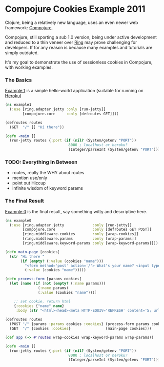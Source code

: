 
Compojure Cookies Example 2011
==============================

Clojure, being a relatively new language, uses an even newer web framework: [Compojure][1].  

Compojure, still sporting a sub 1.0 version, being under active development and reduced to a thin veneer over [Ring][2] may prove challenging for developers.  If for any reason is because many examples and tutorials are simply outdated.

It's my goal to demonstrate the use of sessionless cookies in Compojure, with working examples.

### The Basics ###

[Example 1][3] is a simple hello-world application (suitable for running on [Heroku][4])

```clojure
(ns example1
  (:use [ring.adapter.jetty :only [run-jetty]]
        [compojure.core     :only [defroutes GET]]))

(defroutes routes
  (GET  "/" [] "Hi there"))

(defn -main []
  (run-jetty routes {:port (if (nil? (System/getenv "PORT")) 
                             8000 ; localhost or heroku?
                             (Integer/parseInt (System/getenv "PORT")))}) )
```
### TODO: Everything In Between ###

* routes, really the WHY about routes
* mention use/only
* point out Hiccup
* infinite wisdom of keyword params

### The Final Result ###

[Example 0][0] is the final result, say something witty and descriptive here.

```clojure
(ns example0
  (:use [ring.adapter.jetty             :only [run-jetty]]
        [compojure.core                 :only [defroutes GET POST]]
        [ring.middleware.cookies        :only [wrap-cookies]]
        [ring.middleware.params         :only [wrap-params]]
        [ring.middleware.keyword-params :only [wrap-keyword-params]]))

(defn main-page [cookies]
  (str "Hi there "
       (if (empty? (:value (cookies "name")))
         "<form method='post' action='/'> What's your name? <input type='text' name='name' class='name' maxlength='10' /><input type='submit' name='submit' value='ok' /></form>"
         (:value (cookies "name")))))

(defn process-form [params cookies]
  (let [name (if (not (empty? (:name params)))
               (:name params)
               (:value (cookies "name")))]

    ;; set cookie, return html
    {:cookies {"name" name}
     :body (str "<html><head><meta HTTP-EQUIV='REFRESH' content='5; url='/'\"</head><body>Thanks!</body></html>")}))
  
(defroutes routes
  (POST "/" {params :params cookies :cookies} (process-form params cookies))
  (GET  "/" {cookies :cookies}                (main-page cookies)))

(def app (-> #'routes wrap-cookies wrap-keyword-params wrap-params))

(defn -main []
  (run-jetty routes {:port (if (nil? (System/getenv "PORT")) 
                             8000 ; localhost or heroku?
                             (Integer/parseInt (System/getenv "PORT")))}) )

```

[0]: https://github.com/heow/compojure-cookies-example/blob/master/src/example0.clj "Example 0"
[1]: https://github.com/weavejester/compojure "Compojure"
[2]: http://github.com/mmcgrana/ring          "Ring"
[3]: https://github.com/heow/compojure-cookies-example/blob/master/src/example1.clj "Example 1"
[4]: http://devcenter.heroku.com/articles/clojure "Getting Started with Clojure on Heroku/Cedar"
